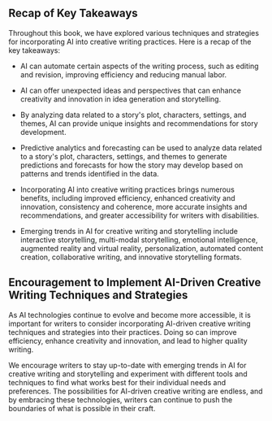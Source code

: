 
Recap of Key Takeaways
----------------------

Throughout this book, we have explored various techniques and strategies for incorporating AI into creative writing practices. Here is a recap of the key takeaways:

* AI can automate certain aspects of the writing process, such as editing and revision, improving efficiency and reducing manual labor.

* AI can offer unexpected ideas and perspectives that can enhance creativity and innovation in idea generation and storytelling.

* By analyzing data related to a story's plot, characters, settings, and themes, AI can provide unique insights and recommendations for story development.

* Predictive analytics and forecasting can be used to analyze data related to a story's plot, characters, settings, and themes to generate predictions and forecasts for how the story may develop based on patterns and trends identified in the data.

* Incorporating AI into creative writing practices brings numerous benefits, including improved efficiency, enhanced creativity and innovation, consistency and coherence, more accurate insights and recommendations, and greater accessibility for writers with disabilities.

* Emerging trends in AI for creative writing and storytelling include interactive storytelling, multi-modal storytelling, emotional intelligence, augmented reality and virtual reality, personalization, automated content creation, collaborative writing, and innovative storytelling formats.

Encouragement to Implement AI-Driven Creative Writing Techniques and Strategies
-------------------------------------------------------------------------------

As AI technologies continue to evolve and become more accessible, it is important for writers to consider incorporating AI-driven creative writing techniques and strategies into their practices. Doing so can improve efficiency, enhance creativity and innovation, and lead to higher quality writing.

We encourage writers to stay up-to-date with emerging trends in AI for creative writing and storytelling and experiment with different tools and techniques to find what works best for their individual needs and preferences. The possibilities for AI-driven creative writing are endless, and by embracing these technologies, writers can continue to push the boundaries of what is possible in their craft.